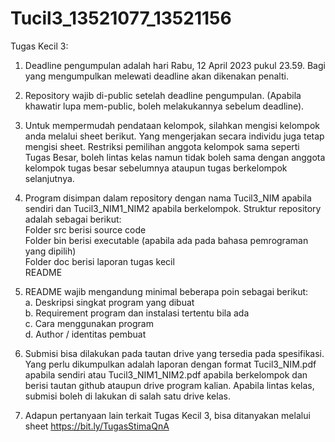 # Tucil3_13521077_13521156

Tugas Kecil 3:
1. Deadline pengumpulan adalah hari Rabu, 12 April 2023 pukul 23.59. Bagi yang mengumpulkan melewati deadline akan dikenakan penalti. 
2. Repository wajib di-public setelah deadline pengumpulan. (Apabila khawatir lupa mem-public, boleh melakukannya sebelum deadline).
3. Untuk mempermudah pendataan kelompok, silahkan mengisi kelompok anda melalui sheet berikut. Yang mengerjakan secara individu juga tetap mengisi sheet. Restriksi pemilihan anggota kelompok sama seperti Tugas Besar, boleh lintas kelas namun tidak boleh sama dengan anggota kelompok tugas besar sebelumnya ataupun tugas berkelompok selanjutnya.
4. Program disimpan dalam repository dengan nama Tucil3_NIM apabila sendiri dan Tucil3_NIM1_NIM2 apabila berkelompok. Struktur repository adalah sebagai berikut:<br>
   Folder src berisi source code<br>
   Folder bin berisi executable (apabila ada pada bahasa pemrograman yang dipilih)<br>
   Folder doc berisi laporan tugas kecil<br>
   README

5. README wajib mengandung minimal beberapa poin sebagai berikut:<br>
   a. Deskripsi singkat program yang dibuat<br>
   b. Requirement program dan instalasi tertentu bila ada<br>
   c. Cara menggunakan program<br>
   d. Author / identitas pembuat<br>

6. Submisi bisa dilakukan pada tautan drive yang tersedia pada spesifikasi. Yang perlu dikumpulkan adalah laporan dengan format Tucil3_NIM.pdf apabila sendiri atau Tucil3_NIM1_NIM2.pdf apabila berkelompok dan berisi tautan github ataupun drive program kalian. Apabila lintas kelas, submisi boleh di lakukan di salah satu drive kelas.
7. Adapun pertanyaan lain terkait Tugas Kecil 3, bisa ditanyakan melalui sheet https://bit.ly/TugasStimaQnA 
